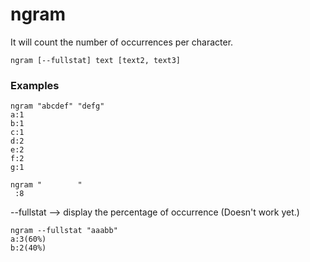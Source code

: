 # ngram

It will count the number of occurrences per character.
```
ngram [--fullstat] text [text2, text3]
```

### Examples
```
ngram "abcdef" "defg"
a:1
b:1
c:1
d:2
e:2
f:2
g:1

ngram "        "
 :8
```

--fullstat --> display the percentage of occurrence (Doesn't work yet.)
```
ngram --fullstat "aaabb"
a:3(60%)
b:2(40%)
```